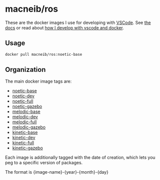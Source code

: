# macneib/ros

These are the docker images I use for developing with [VSCode](https://code.visualstudio.com/).
See [the docs](https://macneib.github.io/dockerfiles) or read about  [how I develop with vscode and docker](https://www.allisonthackston.com/articles/docker_development.html).

## Usage

```bash
docker pull macneib/ros:noetic-base
```

## Organization

The main docker image tags are:

* [noetic-base](https://github.com/macneib/dockerfiles/blob/main/ros/noetic.Dockerfile)
* [noetic-dev](https://github.com/macneib/dockerfiles/blob/main/ros/noetic.Dockerfile)
* [noetic-full](https://github.com/macneib/dockerfiles/blob/main/ros/noetic.Dockerfile)
* [noetic-gazebo](https://github.com/macneib/dockerfiles/blob/main/ros/noetic.Dockerfile)
* [melodic-base](https://github.com/macneib/dockerfiles/blob/main/ros/melodic.Dockerfile)
* [melodic-dev](https://github.com/macneib/dockerfiles/blob/main/ros/melodic.Dockerfile)
* [melodic-full](https://github.com/macneib/dockerfiles/blob/main/ros/melodic.Dockerfile)
* [melodic-gazebo](https://github.com/macneib/dockerfiles/blob/main/ros/melodic.Dockerfile)
* [kinetic-base](https://github.com/macneib/dockerfiles/blob/main/ros/kinetic.Dockerfile)
* [kinetic-dev](https://github.com/macneib/dockerfiles/blob/main/ros/kinetic.Dockerfile)
* [kinetic-full](https://github.com/macneib/dockerfiles/blob/main/ros/kinetic.Dockerfile)
* [kinetic-gazebo](https://github.com/macneib/dockerfiles/blob/main/ros/kinetic.Dockerfile)

Each image is additionally tagged with the date of creation, which lets you peg to a specific version of packages.

The format is {image-name}-{year}-{month}-{day}